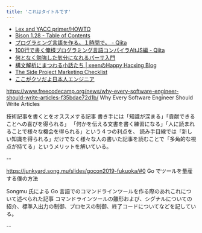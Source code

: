 ```yaml
---
title: 'これはタイトルです'
---
```


* [Lex and YACC primer/HOWTO](http://archive.linux.or.jp/JF/JFdocs/Lex-YACC-HOWTO.html)
* [Bison 1.28 - Table of Contents](http://guppy.eng.kagawa-u.ac.jp/2009/ProgLang/bison-1.2.8/bison-ja_toc.html)
* [プログラミング言語を作る。１時間で。 - Qiita](https://qiita.com/shuetsu@github/items/ac21e597265d6bb906dc)
* [100行で書く俺様プログラミング言語コンパイラAltJS編 - Qiita](https://qiita.com/KDKTN/items/a151d8d003a62c7b2ca3)
* [何となく勉強した気分になれるパーサ入門](https://www.slideshare.net/takahashim/what-is-parser)
* [構文解析にまつわる小話たち | κeenのHappy Hacκing Blog](http://keens.github.io/slide/koubunkaisekiarekore/)
* [The Side Project Marketing Checklist](https://www.sideprojectchecklist.com/marketing-checklist/)
* [ここがクソだよ日本人エンジニア](https://anond.hatelabo.jp/20170728223725)


https://www.freecodecamp.org/news/why-every-software-engineer-should-write-articles-f35bdae72d1b/
Why Every Software Engineer Should Write Articles

技術記事を書くとをオススメする記事
書き手には「知識が深まる」「貢献できることへの喜びを得られる」
「何かを伝える文書を書く練習になる」「人に読まれることで様々な機会を得られる」という４つの利点を、
読み手目線では「新しい知識を得られる」だけでなく様々な人の書いた記事を読むことで「多角的な視点が持てる」というメリットを解いている。

--

https://junkyard.song.mu/slides/gocon2019-fukuoka/#0
Go でツールを量産する僕の方法

Songmu 氏による Go 言語でのコマンドラインツールを作る際のあれこれについて述べられた記事
コマンドラインツールの雛形および、シグナルについての紹介、標準入出力の制御、プロセスの制御、終了コードについてなどを記している。

--
